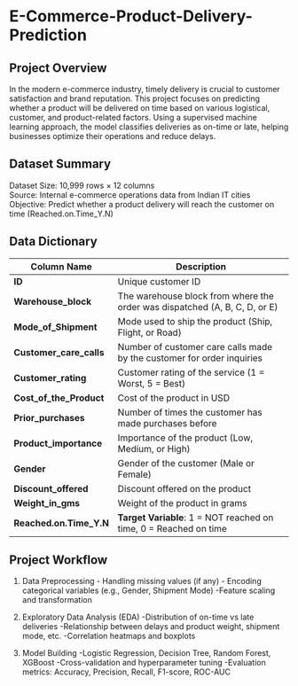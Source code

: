 # E-Commerce-Product-Delivery-Prediction

## Project Overview
In the modern e-commerce industry, timely delivery is crucial to customer satisfaction and brand reputation. This project focuses on predicting whether a product will be delivered on time based on various logistical, customer, and product-related factors. Using a supervised machine learning approach, the model classifies deliveries as on-time or late, helping businesses optimize their operations and reduce delays.

## Dataset Summary
Dataset Size: 10,999 rows × 12 columns<br>
Source: Internal e-commerce operations data from Indian IT cities<br>
Objective: Predict whether a product delivery will reach the customer on time (Reached.on.Time_Y.N)<br>

## Data Dictionary

| Column Name             | Description                                                                                  |
|-------------------------|----------------------------------------------------------------------------------------------|
| **ID**                  | Unique customer ID                                                                           |
| **Warehouse_block**     | The warehouse block from where the order was dispatched (A, B, C, D, or E)                   |
| **Mode_of_Shipment**    | Mode used to ship the product (Ship, Flight, or Road)                                        |
| **Customer_care_calls** | Number of customer care calls made by the customer for order inquiries                       |
| **Customer_rating**     | Customer rating of the service (1 = Worst, 5 = Best)                                         |
| **Cost_of_the_Product** | Cost of the product in USD                                                                   |
| **Prior_purchases**     | Number of times the customer has made purchases before                                       |
| **Product_importance**  | Importance of the product (Low, Medium, or High)                                             |
| **Gender**              | Gender of the customer (Male or Female)                                                      |
| **Discount_offered**    | Discount offered on the product                                                              |
| **Weight_in_gms**       | Weight of the product in grams                                                               |
| **Reached.on.Time_Y.N** | **Target Variable**: 1 = NOT reached on time, 0 = Reached on time                            |


## Project Workflow
 1. Data Preprocessing
        - Handling missing values (if any)
        - Encoding categorical variables (e.g., Gender, Shipment Mode)
        -Feature scaling and transformation

 2. Exploratory Data Analysis (EDA)
        -Distribution of on-time vs late deliveries
        -Relationship between delays and product weight, shipment mode, etc.
        -Correlation heatmaps and boxplots

 3. Model Building
        -Logistic Regression, Decision Tree, Random Forest, XGBoost
        -Cross-validation and hyperparameter tuning
        -Evaluation metrics: Accuracy, Precision, Recall, F1-score, ROC-AUC
